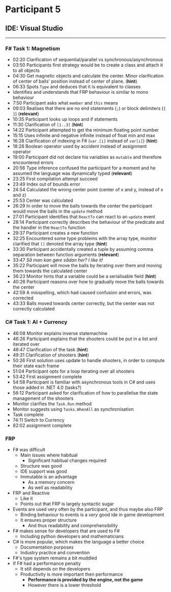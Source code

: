 # Participant 5
## IDE: Visual Studio
---

### F# Task 1: Magnetism
* 02:20 Clarification of sequential/parallel vs synchronous/asynchronous
* 03:50 Participants first strategy would be to create a class and attach it to all objects
* 04:30 Get magnetic objects and calculate the center. Minor clarification of center of balls' position instead of center of plane. (__hint__)
* 06:33 Spots `Type` and deduces that it is equivalent to classes
* Identifies and understands that FRP behaviour is similar to mono behaviour
* 7:50 Participant asks what `member` and `this` means
* 09:03 Realises that there are no end statements (`;`) or block delimiters (`{ }`) (__relevant__)
* 10:35 Participant looks up loops and if statements
* 11:30 Clarification of `[1..3]` (__hint__)
* 14:22 Participant attempted to get the minimum floating point number
* 15:15 Uses infinite and negative infinite instead of float min and max
* 16:28 Clarification of indexing in F# (`var.[i]` instead of `var[i]`) (__hint__)
* 18:28 Boolean operator used by accident instead of assignment operator
* 19:00 Participant did not declare his variables as `mutable` and therefore encountered errors
* 20:56 Type inference confused the participant for a moment and he assumed the language was dynamically typed (__relevant__)
* 23:25 First compilation attempt succeed
* 23:49 Index out of bounds error
* 24:54 Calculated the wrong center point (center of x and y, instead of x and z)
* 25:53 Center was calculated
* 26:29 In order to move the balls towards the center the participant would move the balls in the `update` method
* 27:01 Participant identifies that `ReactTo` can react to an `update` event
* 28:14 Participant correctly describes the behaviour of the predicate and the handler in the `ReactTo` function
* 29:37 Participant creates a new function
* 32:25 Encountered some type problems with the array type, monitor clarified that `[]` denoted the array type (__hint__)
* 33:30 Participant accidentally created a tuple by assuming comma separation between function arguments (__relevant__)
* 33:47 _Så man kan gøre sådan her? I like it!_
* 35:22 Participant will move the balls by iterating over them and moving them towards the calculated center
* 36:23 Monitor hints that a variable could be a serialisable field (__hint__)
* 40:26 Participant reasons over how to gradually move the balls towards the center
* 42:59 A misspelling, which had caused confusion and errors, was corrected
* 43:33 Balls moved towards center correctly, but the center was not correctly calculated

### C# Task 1: AI + Currency
* 46:08 Monitor explains inverse statemachine
* 46:26 Participant explains that the shooters could be put in a list and iterated over
* 48:47 Clarification of the task (__hint__)
* 49:31 Clarification of shooters (__hint__)
* 50:26 First solution uses update to handle shooters, in order to compute their state each frame
* 51:04 Participant opts for a loop iterating over all shooters
* 53:42 First assignment complete
* 54:58 Participant is familiar with asynchronous tools in C# and uses those added in .NET 4.0 (tasks?)
* 56:12 Participant asked for clarification of _how_ to parallelise the state management of the shooters
* Monitor clarifies the `Task.Run` method
* Monitor suggests using `Tasks.WhenAll` as synchronisation
* Task complete
* 74:11 Switch to Currency
* 82:02 assignment complete

### FRP
* F# was difficult
  * Main issues where habitual
    * Significant habitual changes required
  * Structure was good
  * IDE support was good
  * Immutable is an advantage
    * As a memory concern
    * As well as readability
* FRP and Reactive
  * Like it
  * Points out that FRP is largely syntactic sugar
* Events are used very often by the participant, and thus maybe also FRP
  * Binding behaviour to events is a _very_ good ide in game development
  * It ensures proper structure
    * And thus readability and comprehensibility
* F# makes sense for developers that are used to F#
  * Including python developers and mathematicians
* C# is more popular, which makes the language a better choice
  * Documentation purposes
  * Industry practice and convention
* F#'s type system remains a bit muddled
* If F# had a performance penalty
  * It still depends on the developers
  * Productivity is more important then performance
    * __Performance is provided by the engine, not the game__
    * However there is a lower threshold
